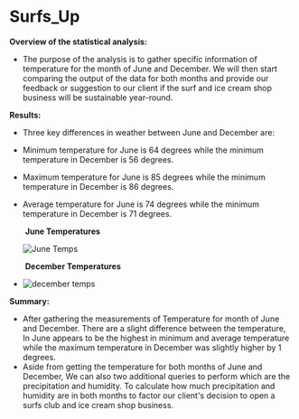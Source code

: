 # Surfs_Up


**Overview of the statistical analysis:**

- The purpose of the analysis is to gather specific information of temperature for the month of June and December. We will then start comparing the output of the data for both months and provide our feedback or suggestion to our client if the surf and ice cream shop business will be sustainable year-round.

**Results:**

- Three key differences in weather between June and December are:

- Minimum temperature for June is 64 degrees while the minimum temperature in December is 56 degrees.

- Maximum temperature for June is 85 degrees while the minimum temperature in December is 86 degrees.

- Average temperature for June is 74 degrees while the minimum temperature in December is 71 degrees.

  ​																	**June Temperatures**

  ![June Temps](https://user-images.githubusercontent.com/94090097/149685982-ad5c52d5-2c2e-4255-934b-0de3b9ec97b5.png)

  ​																	**December Temperatures**

- ![december temps](https://user-images.githubusercontent.com/94090097/149685977-d1a16ef2-dc0c-4bf8-848f-4cf1fad74d0b.png)

  

**Summary:**

- After gathering the measurements of Temperature for month of June and December. There are a slight difference between the temperature, In June appears to be the highest in minimum and average temperature while the maximum temperature in December was slightly higher by 1 degrees.
- Aside from getting the temperature for both months of June and December, We can also two additional queries to perform which are the precipitation and humidity. To calculate how much precipitation and humidity are in both months to factor our client's decision to open a surfs club and ice cream shop business.

